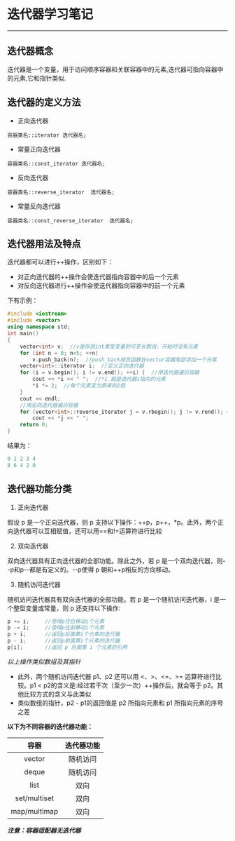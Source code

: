 # 迭代器学习笔记

****
## 迭代器概念

迭代器是一个变量，用于访问顺序容器和关联容器中的元素,迭代器可指向容器中的元素,它和指针类似.

## 迭代器的定义方法

- 正向迭代器

`容器类名::iterator 迭代器名;`

- 常量正向迭代器

`容器类名::const_iterator 迭代器名;`

- 反向迭代器

`容器类名::reverse_iterator  迭代器名;`

- 常量反向迭代器

`容器类名::const_reverse_iterator  迭代器名;`

## 迭代器用法及特点

迭代器都可以进行++操作，区别如下：
- 对正向迭代器的++操作会使迭代器指向容器中的后一个元素
- 对反向迭代器进行++操作会使迭代器指向容器中的前一个元素

下有示例：
```c++
#include <iostream>
#include <vector>
using namespace std;
int main()
{
    vector<int> v;  //v是存放int类型变量的可变长数组，开始时没有元素
    for (int n = 0; n<5; ++n)
        v.push_back(n);  //push_back成员函数在vector容器尾部添加一个元素
    vector<int>::iterator i;  //定义正向迭代器
    for (i = v.begin(); i != v.end(); ++i) {  //用迭代器遍历容器
        cout << *i << " ";  //*i 就是迭代器i指向的元素
        *i *= 2;  //每个元素变为原来的2倍
    }
    cout << endl;
    //用反向迭代器遍历容器
    for (vector<int>::reverse_iterator j = v.rbegin(); j != v.rend(); ++j)
        cout << *j << " ";
    return 0;
}
```

结果为：
```c++
0 1 2 3 4
8 6 4 2 0
```

## 迭代器功能分类

1. 正向迭代器

假设 p 是一个正向迭代器，则 p 支持以下操作：++p，p++，*p。此外，两个正向迭代器可以互相赋值，还可以用==和!=运算符进行比较

2. 双向迭代器

双向迭代器具有正向迭代器的全部功能。除此之外，若 p 是一个双向迭代器，则--p和p--都是有定义的。--p使得 p 朝和++p相反的方向移动。

3. 随机访问迭代器

随机访问迭代器具有双向迭代器的全部功能。若 p 是一个随机访问迭代器，i 是一个整型变量或常量，则 p 还支持以下操作:

```c++
p += i;     //使得p往后移动i个元素
p -= i;     //使得p往前移动i个元素
p + i;      //返回p后面第i个元素的迭代器
p - i;      //返回p前面第i个元素的迭代器
p[i];       //返回 p 后面第 i 个元素的引用
```

*以上操作类似数组及其指针*

- 此外，两个随机访问迭代器 p1、p2 还可以用 <、>、<=、>= 运算符进行比较。p1 < p2的含义是:经过若干次（至少一次）++操作后，就会等于 p2。其他比较方式的含义与此类似
- 类似数组的指针，p2 - p1的返回值是 p2 所指向元素和 p1 所指向元素的序号之差

**以下为不同容器的迭代器功能：**

|容器|迭代器功能|
|:---:|:---:|
|vector|随机访问|
|deque|随机访问|
|list|双向|
|set/multiset|双向|
|map/multimap|双向|

***注意：容器适配器无迭代器***